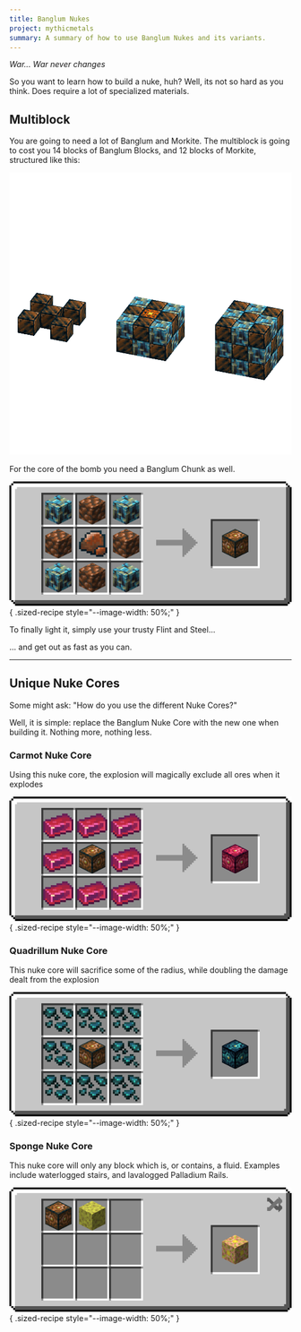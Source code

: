 ```yaml
---
title: Banglum Nukes
project: mythicmetals
summary: A summary of how to use Banglum Nukes and its variants.
---
```


*War... War never changes*

So you want to learn how to build a nuke, huh? Well, its not so hard as you think. Does require a lot of specialized materials.

## Multiblock

You are going to need a lot of Banglum and Morkite. The multiblock is going to cost you 14 blocks of Banglum Blocks, and 12 blocks of Morkite, structured like this:

![Picture of the structure of the Banglum Nuke, forming a 3x3x3 cube of alternating Banglum Blocks and Morkite Blocks, with a Banglum Nuke Core in the middle](../../assets/mythicmetals/banglum_nuke_multiblock.png)

For the core of the bomb you need a Banglum Chunk as well.

![Picture of the recipe of a Banglum Nuke Core. [BMB][MCM][BMB] B = Raw Banglum Block, M = Morkite Block, C = Banglum Chunk](../../assets/mythicmetals/recipes/blocks/banglum_nuke_core.png){ .sized-recipe style="--image-width: 50%;" }<br>

To finally light it, simply use your trusty Flint and Steel...

... and get out as fast as you can.

---

## Unique Nuke Cores

Some might ask: "How do you use the different Nuke Cores?"

Well, it is simple: replace the Banglum Nuke Core with the new one when building it. Nothing more, nothing less.

### Carmot Nuke Core

Using this nuke core, the explosion will magically exclude all ores when it explodes

![Image of the recipe for a Carmot Nuke Core, which is a Banglum Nuke Core surrounded by 8 Carmot Ingots in a crafting table](../../assets/mythicmetals/recipes/blocks/carmot_nuke_core.png){ .sized-recipe style="--image-width: 50%;" }<br>

### Quadrillum Nuke Core

This nuke core will sacrifice some of the radius, while doubling the damage dealt from the explosion

![Image of the recipe for a Quadrillum Nuke Core, which is a Banglum Nuke Core surrounded by 8 Raw Quadrillum in a crafting table](../../assets/mythicmetals/recipes/blocks/quadrillum_nuke_core.png){ .sized-recipe style="--image-width: 50%;" }<br>

### Sponge Nuke Core

This nuke core will only any block which is, or contains, a fluid. Examples include waterlogged stairs, and lavalogged Palladium Rails. 

![Image of the recipe for a Sponge Nuke Core, which is a Banglum Nuke Core and a Sponge combined in shapeless crafting](../../assets/mythicmetals/recipes/blocks/sponge_nuke_core.png){ .sized-recipe style="--image-width: 50%;" }<br>